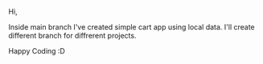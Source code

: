 Hi,


Inside main branch I've created simple cart app using local data.
I'll create different branch for diffrerent projects.



Happy Coding :D
